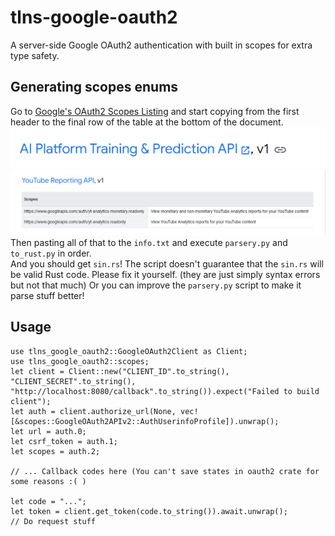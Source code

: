 # tlns-google-oauth2

A server-side Google OAuth2 authentication with built in scopes for extra type safety.

## Generating scopes enums

Go to [Google's OAuth2 Scopes Listing](https://developers.google.com/identity/protocols/oauth2/scopes) and start copying from the first header to the final row of the table at the bottom of the document.  
![A picture showing the first blue header](./lmao.png)  
![A picture showing the last row of the table](./help.png)  
Then pasting all of that to the `info.txt` and execute `parsery.py` and `to_rust.py` in order.  
And you should get `sin.rs`! The script doesn't guarantee that the `sin.rs` will be valid Rust code. Please fix it yourself. (they are just simply syntax errors but not that much) Or you can improve the `parsery.py` script to make it parse stuff better!

## Usage

```rust,ignore
use tlns_google_oauth2::GoogleOAuth2Client as Client;
use tlns_google_oauth2::scopes;
let client = Client::new("CLIENT_ID".to_string(), "CLIENT_SECRET".to_string(), "http://localhost:8080/callback".to_string()).expect("Failed to build client");
let auth = client.authorize_url(None, vec![&scopes::GoogleOAuth2APIv2::AuthUserinfoProfile]).unwrap();
let url = auth.0;
let csrf_token = auth.1;
let scopes = auth.2;

// ... Callback codes here (You can't save states in oauth2 crate for some reasons :( )

let code = "...";
let token = client.get_token(code.to_string()).await.unwrap();
// Do request stuff
```
